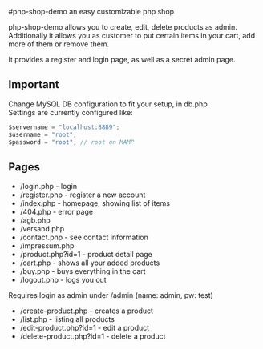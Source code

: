 #php-shop-demo
an easy customizable php shop

php-shop-demo allows you to create, edit, delete products as admin.  
Additionally it allows you as customer to put certain items in your cart, add more of them or remove them. 

It provides a register and login page, as well as a secret admin page.  

## Important
Change MySQL DB configuration to fit your setup, in db.php  
Settings are currently configured like:
```javascript
$servername = "localhost:8889";
$username = "root";
$password = "root"; // root on MAMP
```


## Pages
* /login.php - login
* /register.php - register a new account
* /index.php - homepage, showing list of items
* /404.php - error page
* /agb.php
* /versand.php
* /contact.php - see contact information
* /impressum.php
* /product.php?id=1 - product detail page
* /cart.php - shows all your added products
* /buy.php - buys everything in the cart
* /logout.php - logs you out

Requires login as admin under /admin (name: admin, pw: test)
* /create-product.php - creates a product
* /list.php - listing all products
* /edit-product.php?id=1 - edit a product
* /delete-product.php?id=1 - delete a product
